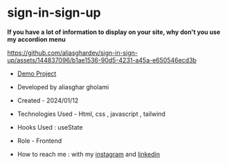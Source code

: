 # sign-in-sign-up

**If you have a lot of information to display on your site, why don't you use my accordion menu**

https://github.com/aliasghardev/sign-in-sign-up/assets/144837096/b1ae1536-90d5-4231-a45a-e650546ecd3b


- [Demo Project](https://aliasghardev.github.io/sign-in-sign-up/)

- Developed by aliasghar gholami

- Created - 2024/01/12

- Technologies Used - Html, css , javascript , tailwind

- Hooks Used : useState 

- Role - Frontend

- How to reach me : with my [instagram](https://www.instagram.com/aliasghar.gholami_dev) and [linkedin](https://www.linkedin.com/in/aliasghar-gholami-a1229a290)

